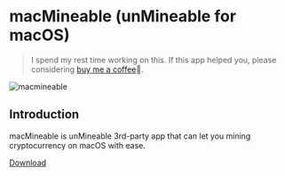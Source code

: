 # macMineable (unMineable for macOS)

> I spend my rest time working on this. If this app helped you, please considering [buy me a coffee](https://aotunote.com/buymeacoffee)🙏.

![macmineable](https://cdn.jsdelivr.net/gh/evillt/github-itself-image-hosting-service@main/uPic/macMineable-open-graph-imagefXxVYP.png)

## Introduction

macMineable is unMineable 3rd-party app that can let you mining cryptocurrency on macOS with ease.

[Download](https://github.com/evillt/macmineable-release/releases)

